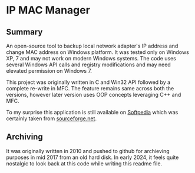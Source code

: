 # IP MAC Manager
## Summary
An open-source tool to backup local network adapter's IP address and change MAC address on Windows platform. It was tested only on Windows XP, 7 and may not work on modern Windows systems. The code uses several Windows API calls and registry modifications and may need elevated permission on Windows 7.

This project was originally written in C and Win32 API followed by a complete re-write in MFC. The feature remains same across both the versions, however later version uses OOP concepts leveraging C++ and MFC.

To my surprise this application is still available on [Softpedia](https://www.softpedia.com/get/Network-Tools/IP-Tools/IP-MAC-Manager.shtml) which was certainly taken from [sourceforge.net](https://sourceforge.net/projects/ip-mac-manager/).

## Archiving
It was originally written in 2010 and pushed to github for archieving purposes in mid 2017 from an old hard disk. In early 2024, it feels quite nostalgic to look back at this code while writing this readme file.
